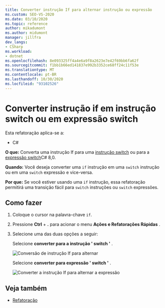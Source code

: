 ```yaml
---
title: Converter instrução If para alternar instrução ou expressão
ms.custom: SEO-VS-2020
ms.date: 03/10/2020
ms.topic: reference
author: mikadumont
ms.author: midumont
manager: jillfra
dev_langs:
- CSharp
ms.workload:
- dotnet
ms.openlocfilehash: 8e093325ff4a4e6a9f8a2623e7e42f69bb6fa62f
ms.sourcegitcommit: f1bb1b66ed141837e992b3352ce68ff24c11f53e
ms.translationtype: MT
ms.contentlocale: pt-BR
ms.lasthandoff: 10/30/2020
ms.locfileid: "93102526"
---
```

# <a name="convert-if-statement-to-switch-statement-or-switch-expression"></a>Converter instrução if em instrução switch ou em expressão switch

Esta refatoração aplica-se a:

- C#

**O que:** Converta uma instrução If para uma [instrução switch](/dotnet/csharp/language-reference/keywords/switch) ou para a [expressão switch](/dotnet/csharp/whats-new/csharp-8#switch-expressions)C# 8,0.

**Quando:** Você deseja converter uma `if` instrução em uma `switch` instrução ou em uma `switch` expressão e vice-versa.

**Por que:** Se você estiver usando uma `if` instrução, essa refatoração permitirá uma transição fácil para `switch` instruções ou `switch` expressões.

## <a name="how-to"></a>Como fazer

1. Coloque o cursor na palavra-chave `if`.
2. Pressione **Ctrl** + **.** para acionar o menu **Ações e Refatorações Rápidas** .
3. Selecione uma das duas opções a seguir:

    Selecione **converter para a instrução ' switch '** .

   ![Conversão de instrução If para alternar](media/convert-if-to-switch-statement.png)

    Selecione **converter para expressão ' switch '** .

    ![Converter a instrução If para alternar a expressão](media/convert-if-to-switch-expression.png)

## <a name="see-also"></a>Veja também

- [Refatoração](../refactoring-in-visual-studio.md)
